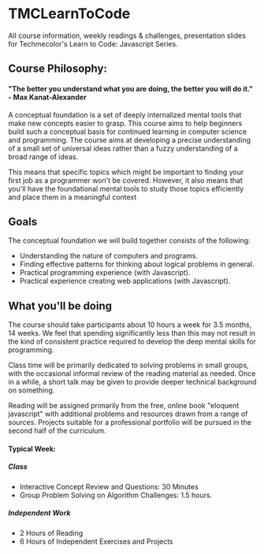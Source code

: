 # TMCLearnToCode
All course information, weekly readings &amp; challenges, presentation slides for Techmecolor's Learn to Code: Javascript Series.

## Course Philosophy:
#### "The better you understand what you are doing, the better you will do it." - Max Kanat-Alexander
A conceptual foundation is a set of deeply internalized mental tools that make new concepts easier to grasp. This course aims to help beginners build such a conceptual basis for continued learning in computer science and programming. The course aims at developing a precise understanding of a small set of universal ideas rather than a fuzzy understanding of a broad range of ideas. 

This means that specific topics which might be important to finding your first job as a programmer won't be covered. However, it also means that you'll have the foundational mental tools to study those topics efficiently and place them in a meaningful context

## Goals
The conceptual foundation we will build together consists of the following:
* Understanding the nature of computers and programs.
* Finding effective patterns for thinking about logical problems in general.
* Practical programming experience (with Javascript).
* Practical experience creating web applications (with Javascript).

## What you'll be doing
The course should take participants about 10 hours a week for 3.5 months, 14 weeks. We feel that spending significantly less than this may not result in the kind of consistent practice required to develop the deep mental skills for programming.

Class time will be primarily dedicated to solving problems in small groups, with the occasional informal review of the reading material as needed. Once in a while, a short talk may be given to provide deeper technical background on something.

Reading will be assigned primarily from the free, online book "eloquent javascript" with additional problems and resources drawn from a range of sources. Projects suitable for a professional portfolio will be pursued in the second half of the curriculum.

#### Typical Week:
##### Class
* Interactive Concept Review and Questions: 30 Minutes
* Group Problem Solving on Algorithm Challenges: 1.5 hours.
##### Independent Work
* 2 Hours of Reading
* 6 Hours of Independent Exercises and Projects
